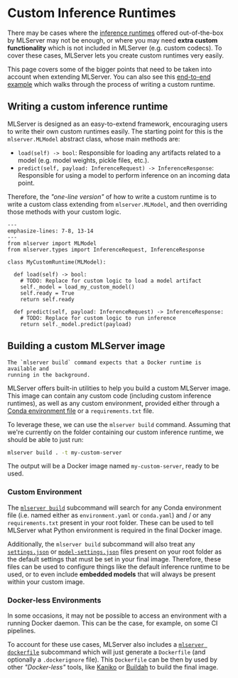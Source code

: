 # Custom Inference Runtimes

There may be cases where the [inference runtimes](./index) offered
out-of-the-box by MLServer may not be enough, or where you may need **extra
custom functionality** which is not included in MLServer (e.g. custom codecs).
To cover these cases, MLServer lets you create custom runtimes very easily.

This page covers some of the bigger points that need to be taken into account
when extending MLServer.
You can also see this [end-to-end example](../examples/custom/README) which
walks through the process of writing a custom runtime.

## Writing a custom inference runtime

MLServer is designed as an easy-to-extend framework, encouraging users to write
their own custom runtimes easily.
The starting point for this is the `mlserver.MLModel` abstract class, whose
main methods are:

- `load(self) -> bool`:
  Responsible for loading any artifacts related to a model (e.g. model
  weights, pickle files, etc.).
- `predict(self, payload: InferenceRequest) -> InferenceResponse`:
  Responsible for using a model to perform inference on an incoming data point.

Therefore, the _"one-line version"_ of how to write a custom runtime is to
write a custom class extending from `mlserver.MLModel`, and then overriding
those methods with your custom logic.

```{code-block} python
---
emphasize-lines: 7-8, 13-14
---
from mlserver import MLModel
from mlserver.types import InferenceRequest, InferenceResponse

class MyCustomRuntime(MLModel):

  def load(self) -> bool:
    # TODO: Replace for custom logic to load a model artifact
    self._model = load_my_custom_model()
    self.ready = True
    return self.ready

  def predict(self, payload: InferenceRequest) -> InferenceResponse:
    # TODO: Replace for custom logic to run inference
    return self._model.predict(payload)
```

## Building a custom MLServer image

```{note}
The `mlserver build` command expects that a Docker runtime is available and
running in the background.
```

MLServer offers built-in utilities to help you build a custom MLServer image.
This image can contain any custom code (including custom inference runtimes),
as well as any custom environment, provided either through a [Conda environment
file](https://conda.io/projects/conda/en/latest/user-guide/tasks/manage-environments.html)
or a `requirements.txt` file.

To leverage these, we can use the `mlserver build` command.
Assuming that we're currently on the folder containing our custom inference
runtime, we should be able to just run:

```bash
mlserver build . -t my-custom-server
```

The output will be a Docker image named `my-custom-server`, ready to be used.

### Custom Environment

The [`mlserver build`](../reference/cli) subcommand will search for any Conda
environment file (i.e. named either as `environment.yaml` or `conda.yaml`) and
/ or any `requirements.txt` present in your root folder.
These can be used to tell MLServer what Python environment is required in the
final Docker image.

Additionally, the `mlserver build` subcommand will also treat any
[`settings.json`](../reference/settings) or
[`model-settings.json`](../reference/model-settings) files present on your root
folder as the default settings that must be set in your final image.
Therefore, these files can be used to configure things like the default
inference runtime to be used, or
to even include **embedded models** that will always be present within your custom image.

### Docker-less Environments

In some occasions, it may not be possible to access an environment with a
running Docker daemon.
This can be the case, for example, on some CI pipelines.

To account for these use cases, MLServer also includes a [`mlserver dockerfile`](../reference/cli)
subcommand which will just generate a `Dockerfile` (and optionally a
`.dockerignore` file).
This `Dockerfile` can be then by used by other _"Docker-less"_ tools, like
[Kaniko](https://github.com/GoogleContainerTools/kaniko) or
[Buildah](https://buildah.io/) to build the final image.
